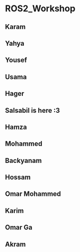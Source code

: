# ROS2_Workshop

## Karam

## Yahya

## Yousef

## Usama

## Hager

## Salsabil is here :3 

## Hamza

## Mohammed

## Backyanam

## Hossam

## Omar Mohammed

## Karim

## Omar Ga

## Akram
